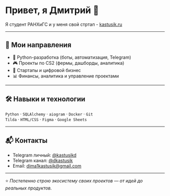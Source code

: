 # Привет, я Дмитрий 👋  

Я студент РАНХиГС и у меня свой стртап - [kastusik.ru](https://kastusik.ru)

---

## 🚀 Мои направления
- 🐍 Python-разработка (боты, автоматизация, Telegram)
- 🎮 Проекты по CS2 (фермы, дашборды, аналитика)
- 💼 Стартапы и цифровой бизнес
- 📊 Финансы, аналитика и управление проектами

---

## 🛠 Навыки и технологии
`Python` · `SQLAlchemy` · `aiogram` · `Docker` · `Git`  
`Tilda` · `HTML/CSS` · `Figma` · `Google Sheets`

---

## 📬 Контакты
- Telegram личный: [@kastusikd](https://t.me/kastusikd)
- Telegram канал: [@dkastusik](https://t.me/dkastusik)
- Email: dima1kastusik@gmail.com  

---

⭐️ *Постепенно строю экосистему своих проектов — от идей до реальных продуктов.*
